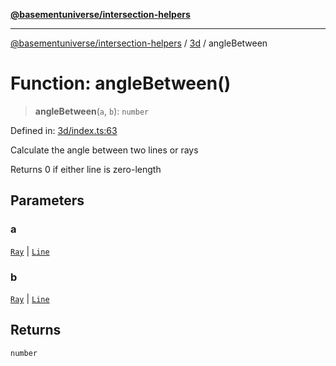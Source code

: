 [**@basementuniverse/intersection-helpers**](../../README.md)

***

[@basementuniverse/intersection-helpers](../../README.md) / [3d](../README.md) / angleBetween

# Function: angleBetween()

> **angleBetween**(`a`, `b`): `number`

Defined in: [3d/index.ts:63](https://github.com/basementuniverse/intersection-helpers/blob/39011b43f2fd5dca5c24f1c152bb983bef87ec23/src/3d/index.ts#L63)

Calculate the angle between two lines or rays

Returns 0 if either line is zero-length

## Parameters

### a

[`Ray`](../types/type-aliases/Ray.md) | [`Line`](../types/type-aliases/Line.md)

### b

[`Ray`](../types/type-aliases/Ray.md) | [`Line`](../types/type-aliases/Line.md)

## Returns

`number`
